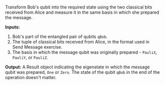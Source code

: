 Transform Bob's qubit into the required state using the two classical bits received from Alice and measure it in the same basis in which she prepared the message.

**Inputs:** 
1. Bob's part of the entangled pair of qubits `qBob`.
2. The tuple of classical bits received from Alice, in the format used in Send Message exercise.
3. The basis in which the message qubit was originally prepared - `PauliX`, `PauliY`, or `PauliZ`.

**Output:** 
A Result object indicating the eigenstate in which the message qubit was prepared, `One` or `Zero`. The state of the qubit `qBob` in the end of the operation doesn't matter.